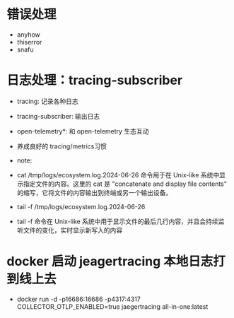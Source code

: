 # 错误处理
- anyhow
- thiserror
- snafu

# 日志处理：tracing-subscriber
- tracing: 记录各种日志
- tracing-subscriber: 输出日志
- open-telemetry*: 和 open-telemetry 生态互动
- 养成良好的 tracing/metrics习惯

- note:
- cat /tmp/logs/ecosystem.log.2024-06-26 命令用于在 Unix-like 系统中显示指定文件的内容。这里的 cat 是   "concatenate and display file contents" 的缩写，它将文件的内容输出到终端或另一个输出设备。

- tail -f /tmp/logs/ecosystem.log.2024-06-26
- tail -f 命令在 Unix-like 系统中用于显示文件的最后几行内容，并且会持续监听文件的变化，实时显示新写入的内容

# docker 启动 jeagertracing  本地日志打到线上去
- docker run -d -p16686:16686 -p4317:4317 COLLECTOR_OTLP_ENABLED=true jaegertracing all-in-one:latest
